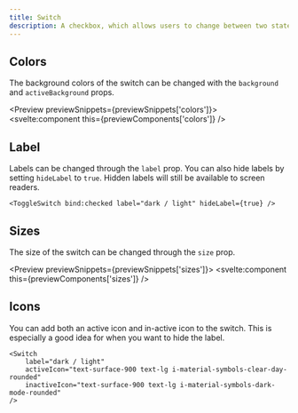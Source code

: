 ```yaml
---
title: Switch
description: A checkbox, which allows users to change between two states.
---
```


<script>
    import { Preview } from '$components';

    export let previewSnippets;
    export let previewComponents;
</script>

## Colors

The background colors of the switch can be changed with the `background` and `activeBackground` props.

<Preview previewSnippets={previewSnippets['colors']}>
<svelte:component this={previewComponents['colors']} />
</Preview>

## Label

Labels can be changed through the `label` prop. You can also hide labels by setting `hideLabel` to `true`. Hidden labels will still be available to screen readers.

```svelte
<ToggleSwitch bind:checked label="dark / light" hideLabel={true} />
```

## Sizes

The size of the switch can be changed through the `size` prop.

<Preview previewSnippets={previewSnippets['sizes']}>
<svelte:component this={previewComponents['sizes']} />
</Preview>

## Icons

You can add both an active icon and in-active icon to the switch. This is especially a good idea for when you want to hide the label.

```svelte {3,4}
<Switch
	label="dark / light"
	activeIcon="text-surface-900 text-lg i-material-symbols-clear-day-rounded"
	inactiveIcon="text-surface-900 text-lg i-material-symbols-dark-mode-rounded"
/>
```
